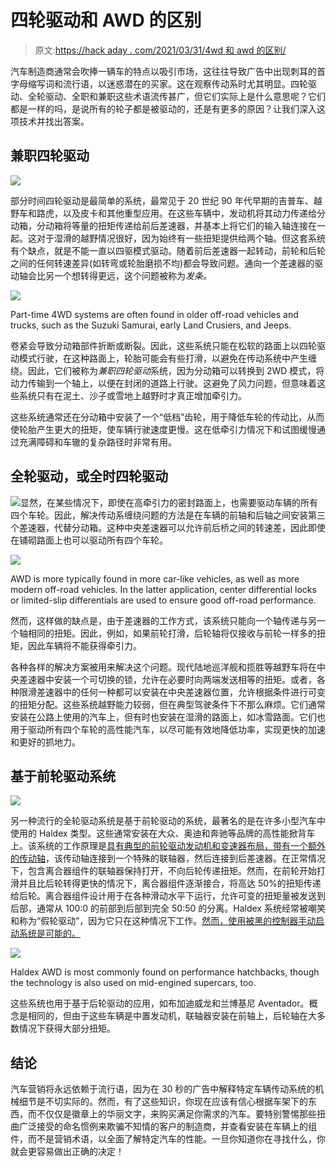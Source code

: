 # 四轮驱动和 AWD 的区别

> 原文:[https://hack aday . com/2021/03/31/4wd 和 awd 的区别/](https://hackaday.com/2021/03/31/the-difference-between-4wd-and-awd/)

汽车制造商通常会吹捧一辆车的特点以吸引市场，这往往导致广告中出现刺耳的首字母缩写词和流行语，以迷惑潜在的买家。这在观察传动系时尤其明显。四轮驱动、全轮驱动、全职和兼职这些术语流传甚广，但它们实际上是什么意思呢？它们都是一样的吗，是说所有的轮子都是被驱动的，还是有更多的原因？让我们深入这项技术并找出答案。

## 兼职四轮驱动

![](../Images/e99e8d0259dafce7bac65dc63c60e962.png)

部分时间四轮驱动是最简单的系统，最常见于 20 世纪 90 年代早期的吉普车、越野车和路虎，以及皮卡和其他重型应用。在这些车辆中，发动机将其动力传递给分动箱，分动箱将等量的扭矩传递给前后差速器，并基本上将它们的输入轴连接在一起。这对于湿滑的越野情况很好，因为始终有一些扭矩提供给两个轴。但这套系统有个缺点，就是不能一直以四驱模式驱动。随着前后差速器一起转动，前轮和后轮之间的任何转速差异(如转弯或轮胎磨损不均)都会导致问题。通向一个差速器的驱动轴会比另一个想转得更远，这个问题被称为*发条。*

![](../Images/517f9dc2a0a60c63e1498998b504c2bb.png)

Part-time 4WD systems are often found in older off-road vehicles and trucks, such as the Suzuki Samurai, early Land Crusiers, and Jeeps.

卷紧会导致分动箱部件折断或断裂。因此，这些系统只能在松软的路面上以四轮驱动模式行驶，在这种路面上，轮胎可能会有些打滑，以避免在传动系统中产生缠绕。因此，它们被称为*兼职四轮驱动*系统，因为分动箱可以转换到 2WD 模式，将动力传输到一个轴上，以便在封闭的道路上行驶。这避免了风力问题，但意味着这些系统只有在泥土、沙子或雪地上越野时才真正增加牵引力。

这些系统通常还在分动箱中安装了一个“低档”齿轮，用于降低车轮的传动比，从而使轮胎产生更大的扭矩，使车辆行驶速度更慢。这在低牵引力情况下和试图缓慢通过充满障碍和车辙的复杂路径时非常有用。

## 全轮驱动，或全时四轮驱动

![](../Images/7bb7064da7f7dff9b641efb47c0de30e.png)显然，在某些情况下，即使在高牵引力的密封路面上，也需要驱动车辆的所有四个车轮。因此，解决传动系缠绕问题的方法是在车辆的前轴和后轴之间安装第三个差速器，代替分动箱。这种中央差速器可以允许前后桥之间的转速差，因此即使在铺砌路面上也可以驱动所有四个车轮。

![](../Images/8b50a399b2c7e60f805717cf96b3abce.png)

AWD is more typically found in more car-like vehicles, as well as more modern off-road vehicles. In the latter application, center differential locks or limited-slip differentials are used to ensure good off-road performance.

然而，这样做的缺点是，由于差速器的工作方式，该系统只能向一个轴传递与另一个轴相同的扭矩。因此，例如，如果前轮打滑，后轮轴将仅接收与前轮一样多的扭矩，因此车辆将不能获得牵引力。

各种各样的解决方案被用来解决这个问题。现代陆地巡洋舰和揽胜等越野车将在中央差速器中安装一个可切换的锁，允许在必要时向两端发送相等的扭矩。或者，各种限滑差速器中的任何一种都可以安装在中央差速器位置，允许根据条件进行可变的扭矩分配。这些系统越野能力较弱，但在典型驾驶条件下不那么麻烦。它们通常安装在公路上使用的汽车上，但有时也安装在湿滑的路面上，如冰雪路面。它们也用于驱动所有四个车轮的高性能汽车，以尽可能有效地降低功率，实现更快的加速和更好的抓地力。

## 基于前轮驱动系统

![](../Images/7949d3d717c1451facf87b256371fc02.png)

另一种流行的全轮驱动系统是基于前轮驱动的系统，最著名的是在许多小型汽车中使用的 Haldex 类型。这些通常安装在大众、奥迪和奔驰等品牌的高性能掀背车上。该系统的工作原理是[具有典型的前轮驱动发动机和变速器布局，带有一个额外的传动轴](https://www.awdwiki.com/en/haldex/)，该传动轴连接到一个特殊的联轴器，然后连接到后差速器。在正常情况下，包含离合器组件的联轴器保持打开，不向后轮传递扭矩。然而，在前轮开始打滑并且比后轮转得更快的情况下，离合器组件逐渐接合，将高达 50%的扭矩传递给后轮。离合器组件设计用于在各种滑动水平下运行，允许可变的扭矩量被发送到后部，通常从 100:0 的前部到后部到完全 50:50 的分离。Haldex 系统经常被嘲笑和称为“假轮驱动”，因为它只在这种情况下工作。[然而，使用被黑的控制器手动启动系统是可能的。](https://www.shopdap.com/haldex-controller-mk7-mqb-gen5.html)

![](../Images/a4c6671c59305f3c079e5e0fae2ce406.png)

Haldex AWD is most commonly found on performance hatchbacks, though the technology is also used on mid-engined supercars, too.

这些系统也用于基于后轮驱动的应用，如布加迪威龙和兰博基尼 Aventador。概念是相同的，但由于这些车辆是中置发动机，联轴器安装在前轴上，后轮轴在大多数情况下获得大部分扭矩。

## 结论

汽车营销将永远依赖于流行语，因为在 30 秒的广告中解释特定车辆传动系统的机械细节是不切实际的。然而，有了这些知识，你现在应该有信心根据车架下的东西，而不仅仅是徽章上的华丽文字，来购买满足你需求的汽车。要特别警惕那些扭曲广泛接受的命名惯例来欺骗不知情的客户的制造商，并查看安装在车辆上的组件，而不是营销术语，以全面了解特定汽车的性能。一旦你知道你在寻找什么，你就会更容易做出正确的决定！